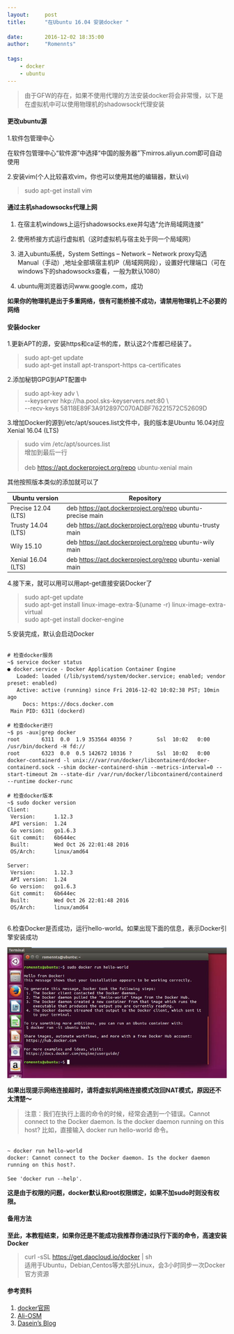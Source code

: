 ```yaml
---
layout:     post
title:      "在Ubuntu 16.04 安装docker "

date:       2016-12-02 18:35:00
author:     "Romennts"

tags:
    - docker
    - ubuntu
---
```



> 由于GFW的存在，如果不使用代理的方法安装docker将会非常慢，以下是在虚拟机中可以使用物理机的shadowsock代理安装



#### 更改ubuntu源

1.软件包管理中心

在软件包管理中心“软件源”中选择“中国的服务器”下mirros.aliyun.com即可自动使用

2.安装vim(个人比较喜欢vim，你也可以使用其他的编辑器，默认vi)

> sudo apt-get install vim

#### 通过主机shadowsocks代理上网

1. 在宿主机windows上运行shadowsocks.exe并勾选“允许局域网连接”

2. 使用桥接方式运行虚拟机（这时虚拟机与宿主处于同一个局域网）

3. 进入ubuntu系统，System Settings – Network – Network proxy勾选Manual（手动）,地址全部填宿主机IP（局域网网段），设置好代理端口（可在windows下的shadowsocks查看，一般为默认1080）

4. ubuntu用浏览器访问www.google.com，成功

**如果你的物理机是出于多重网络，很有可能桥接不成功，请禁用物理机上不必要的网络**

#### 安装docker

1.更新APT的源，安装https和ca证书的库，默认这2个库都已经装了。

> sudo apt-get update <br>
  sudo apt-get install apt-transport-https ca-certificates

2.添加秘钥GPG到APT配置中

> sudo apt-key adv \ <br>
               --keyserver hkp://ha.pool.sks-keyservers.net:80 \ <br>
               --recv-keys 58118E89F3A912897C070ADBF76221572C52609D

3.增加Docker的源到/etc/apt/souces.list文件中，我的版本是Ubuntu 16.04对应Xenial 16.04 (LTS)

> sudo vim /etc/apt/sources.list <br>
  增加到最后一行   <br><br>
  deb https://apt.dockerproject.org/repo ubuntu-xenial main

其他按照版本类似的添加就可以了



  Ubuntu version	| Repository
  -------- | ---
  Precise 12.04 (LTS)	| deb https://apt.dockerproject.org/repo ubuntu-precise main
  Trusty 14.04 (LTS)	| deb https://apt.dockerproject.org/repo ubuntu-trusty main
  Wily 15.10	| deb https://apt.dockerproject.org/repo ubuntu-wily main
  Xenial 16.04 (LTS)	| deb https://apt.dockerproject.org/repo ubuntu-xenial main



4.接下来，就可以用可以用apt-get直接安装Docker了

> sudo apt-get update  <br>
  sudo apt-get install linux-image-extra-$(uname -r) linux-image-extra-virtual  <br>
  sudo apt-get install docker-engine

5.安装完成，默认会启动Docker

```

# 检查docker服务
~$ service docker status
● docker.service - Docker Application Container Engine
   Loaded: loaded (/lib/systemd/system/docker.service; enabled; vendor preset: enabled)
   Active: active (running) since Fri 2016-12-02 10:02:38 PST; 10min ago
     Docs: https://docs.docker.com
 Main PID: 6311 (dockerd)

# 检查docker进行
~$ ps -aux|grep docker
root       6311  0.0  1.9 353564 40356 ?        Ssl  10:02   0:00 /usr/bin/dockerd -H fd://
root       6323  0.0  0.5 142672 10316 ?        Ssl  10:02   0:00 docker-containerd -l unix:///var/run/docker/libcontainerd/docker-containerd.sock --shim docker-containerd-shim --metrics-interval=0 --start-timeout 2m --state-dir /var/run/docker/libcontainerd/containerd --runtime docker-runc

# 检查docker版本
~$ sudo docker version
Client:
 Version:      1.12.3
 API version:  1.24
 Go version:   go1.6.3
 Git commit:   6b644ec
 Built:        Wed Oct 26 22:01:48 2016
 OS/Arch:      linux/amd64

Server:
 Version:      1.12.3
 API version:  1.24
 Go version:   go1.6.3
 Git commit:   6b644ec
 Built:        Wed Oct 26 22:01:48 2016
 OS/Arch:      linux/amd64


```

6.检查Docker是否成功，运行hello-world。如果出现下面的信息，表示Docker引擎安装成功

![安装成功](https://raw.githubusercontent.com/cncoder/cncoder.github.io/master/img/install-linux-docker.jpg)

**如果出现提示网络连接超时，请将虚拟机网络连接模式改回NAT模式，原因还不太清楚～**

> 注意：我们在执行上面的命令的时候，经常会遇到一个错误。Cannot connect to the Docker daemon. Is the docker daemon running on this host?
比如，直接输入 docker run hello-world 命令。

```

~ docker run hello-world
docker: Cannot connect to the Docker daemon. Is the docker daemon running on this host?.

See 'docker run --help'.
```

**这是由于权限的问题，docker默认和root权限绑定，如果不加sudo时则没有权限。**

#### 备用方法

**至此，本教程结束，如果你还是不能成功我推荐你通过执行下面的命令，高速安装Docker**

> curl -sSL https://get.daocloud.io/docker | sh  <br>
适用于Ubuntu，Debian,Centos等大部分Linux，会3小时同步一次Docker官方资源



#### 参考资料
1. [docker官网](https://docs.docker.com/engine/installation/linux/ubuntulinux/#/install)
2. [Ali-OSM](http://mirrors.aliyun.com/help/ubuntu)
3. [Dasein’s Blog](http://www.daseinpwt.com/2015/12/03/vmware%E8%99%9A%E6%8B%9F%E6%9C%BA%E9%80%9A%E8%BF%87%E4%B8%BB%E6%9C%BAshadowsocks%E4%BB%A3%E7%90%86%E4%B8%8A%E7%BD%91/)
